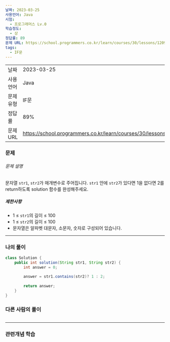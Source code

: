 ```yaml
---
날짜: 2023-03-25
사용언어: Java
시험:
  - 프로그래머스 Lv.0
학습정도:
  - 상
정답률: 89
문제 URL: https://school.programmers.co.kr/learn/courses/30/lessons/120908
tags:
  - IF문
---
```

|        |                                                                  |
| ------ | ---------------------------------------------------------------- |
| 날짜     | 2023-03-25                                                       |
| 사용 언어  | Java                                                             |
| 문제 유형  | IF문                                                              |
| 정답률    | 89%                                                              |
| 문제 URL | https://school.programmers.co.kr/learn/courses/30/lessons/120908 |

### 문제

###### 문제 설명

문자열 `str1`, `str2`가 매개변수로 주어집니다. `str1` 안에 `str2`가 있다면 1을 없다면 2를 return하도록 solution 함수를 완성해주세요.

##### 제한사항

- 1 ≤ `str1`의 길이 ≤ 100
- 1 ≤ `str2`의 길이 ≤ 100
- 문자열은 알파벳 대문자, 소문자, 숫자로 구성되어 있습니다.

---

### 나의 풀이

```java
class Solution {
    public int solution(String str1, String str2) {
        int answer = 0;
        
        answer = str1.contains(str2)? 1 : 2;
        
        return answer;
    }
}
```

### 다른 사람의 풀이

```java

```

---
### 관련개념 학습
